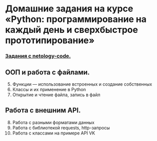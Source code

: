# Домашние задания на курсе «Python: программирование на каждый день и сверхбыстрое прототипирование»

### [Задания с  netology-code.](https://github.com/netology-code/py-homeworks-basic) 

## ООП и работа с файлами.
5. Функции — использование встроенных и создание собственных
6. Классы и их применение в Python
7. Открытие и чтение файла, запись в файл

## Работа с внешним API.
8. Работа с разными форматами данных
9. Работа с библиотекой requests, http-запросы
10. Работа с классами на примере API VK

